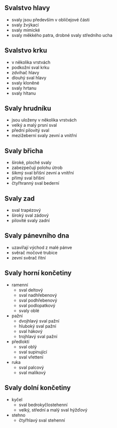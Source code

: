 ## Svalstvo hlavy

- svaly jsou především v obličejové části
- svaly žvýkací
- svaly mimické
- svaly měkkého patra, drobné svaly středního ucha

## Svalstvo krku

- v několika vrstvách
- podkožní sval krku
- zdvihač hlavy
- dlouhý sval hlavy
- svaly kloněné
- svaly hrtanu
- svaly hltanu

## Svaly hrudníku

- jsou uloženy v několika vrstvách
- velký a malý prsní sval
- přední pilovitý sval
- mezižeberní svaly zevní a vnitřní

## Svaly břicha

- široké, ploché svaly
- zabezpečují polohu útrob
- šikmý sval břišní zevní a vnitřní
- přímý sval břišní
- čtyřhranný sval bederní

## Svaly zad

- sval trapézový
- široký sval zádový
- pilovité svaly zadní

## Svaly pánevního dna

- uzavířají východ z malé pánve
- svěrač močové trubice
- zevní svěrač řitní

## Svaly horní končetiny

- ramenní
  - sval deltový
  - sval nadhřebenový
  - sval podhřebenový
  - sval podlopatkový
  - svaly oblé
- pažní
  - dvojhlavý sval pažní
  - hluboký sval pažní
  - sval hákový
  - trojhlavý sval pažní
- předloktí
  - sval oblý
  - sval supinující
  - sval vřettení
- ruka
  - sval palcový
  - sval malíkový

## Svaly dolní končetiny

- kyčel
  - sval bedrokyčlostehenní
  - velký, střední a malý sval hýžďový
- stehno
  - čtyřhlavý sval stehenní
